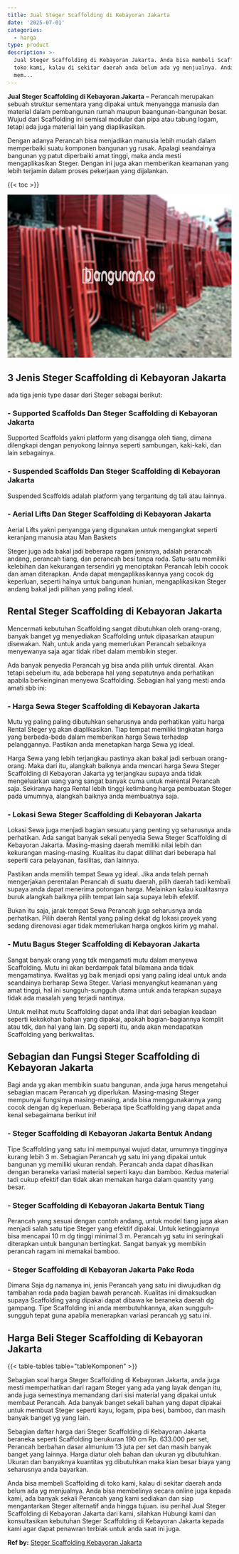```yaml
---
title: Jual Steger Scaffolding di Kebayoran Jakarta
date: '2025-07-01'
categories:
  - harga
type: product
description: >-
  Jual Steger Scaffolding di Kebayoran Jakarta. Anda bisa membeli Scaffolding di
  toko kami, kalau di sekitar daerah anda belum ada yg menjualnya. Anda bisa
  mem...
---
```


**Jual Steger Scaffolding di Kebayoran Jakarta** – Perancah merupakan sebuah struktur sementara yang dipakai untuk menyangga manusia dan material dalam pembangunan rumah maupun baangunan-bangunan besar. Wujud dari Scaffolding ini semisal modular dan pipa atau tabung logam, tetapi ada juga material lain yang diaplikasikan.

Dengan adanya Perancah bisa menjadikan manusia lebih mudah dalam memperbaiki suatu komponen bangunan yg rusak. Apalagi seandainya bangunan yg patut diperbaiki amat tinggi, maka anda mesti mengaplikasikan Steger. Dengan ini juga akan memberikan keamanan yang lebih terjamin dalam proses pekerjaan yang dijalankan.

{{< toc >}}

![Jual Steger Scaffolding di Kebayoran Jakarta](/images/sewa-scaffolding-steger-08.png)

## 3 Jenis Steger Scaffolding di Kebayoran Jakarta

ada tiga jenis type dasar dari Steger sebagai berikut:

### \- Supported Scaffolds Dan Steger Scaffolding di Kebayoran Jakarta

Supported Scaffolds yakni platform yang disangga oleh tiang, dimana dilengkapi dengan penyokong lainnya seperti sambungan, kaki-kaki, dan lain sebagainya.

### \- Suspended Scaffolds Dan Steger Scaffolding di Kebayoran Jakarta

Suspended Scaffolds adalah platform yang tergantung dg tali atau lainnya.

### \- Aerial Lifts Dan Steger Scaffolding di Kebayoran Jakarta

Aerial Lifts yakni penyangga yang digunakan untuk mengangkat seperti keranjang manusia atau Man Baskets

Steger juga ada bakal jadi beberapa ragam jenisnya, adalah perancah andang, perancah tiang, dan perancah besi tanpa roda. Satu-satu memiliki kelebihan dan kekurangan tersendiri yg menciptakan Perancah lebih cocok dan aman diterapkan. Anda dapat mengaplikasikannya yang cocok dg keperluan, seperti halnya untuk bangunan hunian, mengaplikasikan Steger andang bakal jadi pilihan yang paling ideal.

## Rental Steger Scaffolding di Kebayoran Jakarta

Mencermati kebutuhan Scaffolding sangat dibutuhkan oleh orang-orang, banyak banget yg menyediakan Scaffolding untuk dipasarkan ataupun disewakan. Nah, untuk anda yang memerlukan Perancah sebaiknya menyewanya saja agar tidak ribet dalam membikin steger.

Ada banyak penyedia Perancah yg bisa anda pilih untuk dirental. Akan tetapi sebelum itu, ada beberapa hal yang sepatutnya anda perhatikan apabila berkeinginan menyewa Scaffolding. Sebagian hal yang mesti anda amati sbb ini:

### \- Harga Sewa Steger Scaffolding di Kebayoran Jakarta

Mutu yg paling paling dibutuhkan seharusnya anda perhatikan yaitu harga Rental Steger yg akan diaplikasikan. Tiap tempat memiliki tingkatan harga yang berbeda-beda dalam memberikan harga Sewa terhadap pelanggannya. Pastikan anda menetapkan harga Sewa yg ideal.

Harga Sewa yang lebih terjangkau pastinya akan bakal jadi serbuan orang-orang. Maka dari itu, alangkah baiknya anda mencari harga Sewa Steger Scaffolding di Kebayoran Jakarta yg terjangkau supaya anda tidak mengeluarkan uang yang sangat banyak cuma untuk merental Perancah saja. Sekiranya harga Rental lebih tinggi ketimbang harga pembuatan Steger pada umumnya, alangkah baiknya anda membuatnya saja.

### \- Lokasi Sewa Steger Scaffolding di Kebayoran Jakarta

Lokasi Sewa juga menjadi bagian sesuatu yang penting yg seharusnya anda perhatikan. Ada sangat banyak sekali penyedia Sewa Steger Scaffolding di Kebayoran Jakarta. Masing-masing daerah memiliki nilai lebih dan kekurangan masing-masing. Kualitas itu dapat dilihat dari beberapa hal seperti cara pelayanan, fasilitas, dan lainnya.

Pastikan anda memilih tempat Sewa yg ideal. Jika anda telah pernah mengerjakan perentalan Perancah di suatu daerah, pilih daerah tadi kembali supaya anda dapat menerima potongan harga. Melainkan kalau kualitasnya buruk alangkah baiknya pilih tempat lain saja supaya lebih efektif.

Bukan itu saja, jarak tempat Sewa Perancah juga seharusnya anda perhatikan. Pilih daerah Rental yang paling dekat dg lokasi proyek yang sedang direnovasi agar tidak memerlukan harga ongkos kirim yg mahal.

### \- Mutu Bagus Steger Scaffolding di Kebayoran Jakarta

Sangat banyak orang yang tdk mengamati mutu dalam menyewa Scaffolding. Mutu ini akan berdampak fatal bilamana anda tidak mengamatinya. Kwalitas yg baik menjadi opsi yang paling ideal untuk anda seandainya berharap Sewa Steger. Variasi menyangkut keamanan yang amat tinggi, hal ini sungguh-sungguh utama untuk anda terapkan supaya tidak ada masalah yang terjadi nantinya.

Untuk melihat mutu Scaffolding dapat anda lihat dari sebagian keadaan seperti kekokohan bahan yang dipakai, apakah bagian-bagiannya komplit atau tdk, dan hal yang lain. Dg seperti itu, anda akan mendapatkan Scaffolding yang berkwalitas.

## Sebagian dan Fungsi Steger Scaffolding di Kebayoran Jakarta

Bagi anda yg akan membikin suatu bangunan, anda juga harus mengetahui sebagian macam Perancah yg diperlukan. Masing-masing Steger mempunyai fungsinya masing-masing, anda bisa menggunakannya yang cocok dengan dg keperluan. Beberapa tipe Scaffolding yang dapat anda kenal sebagaimana berikut ini!

### \- Steger Scaffolding di Kebayoran Jakarta Bentuk Andang

Tipe Scaffolding yang satu ini mempunyai wujud datar, umumnya tingginya kurang lebih 3 m. Sebagian Perancah yg satu ini yang dipakai untuk bangunan yg memiliki ukuran rendah. Perancah anda dapat dihasilkan dengan beraneka variasi material seperti kayu dan bamboo. Kedua material tadi cukup efektif dan tidak akan memakan harga dalam quantity yang besar.

### \- Steger Scaffolding di Kebayoran Jakarta Bentuk Tiang

Perancah yang sesuai dengan contoh andang, untuk model tiang juga akan menjadi salah satu tipe Steger yang efektif dipakai. Untuk ketinggiannya bisa mencapai 10 m dg tinggi minimal 3 m. Perancah yg satu ini seringkali diterapkan untuk bangunan bertingkat. Sangat banyak yg membikin perancah ragam ini memakai bamboo.

### \- Steger Scaffolding di Kebayoran Jakarta Pake Roda

Dimana Saja dg namanya ini, jenis Perancah yang satu ini diwujudkan dg tambahan roda pada bagian bawah perancah. Kualitas ini dimaksudkan supaya Scaffolding yang dipakai dapat dibawa ke beraneka daerah dg gampang. Tipe Scaffolding ini anda membutuhkannya, akan sungguh-sungguh tepat guna apabila menerapkan variasi perancah yg satu ini.

## Harga Beli Steger Scaffolding di Kebayoran Jakarta

{{< table-tables table="tableKomponen" >}}

Sebagian soal harga Steger Scaffolding di Kebayoran Jakarta, anda juga mesti memperhatikan dari ragam Steger yang ada yang layak dengan itu, anda juga semestinya memandang dari sisi material yang dipakai untuk membaut Perancah. Ada banyak banget sekali bahan yang dapat dipakai untuk membuat Steger seperti kayu, logam, pipa besi, bamboo, dan masih banyak banget yg yang lain.

Sebagian daftar harga dari Steger Scaffolding di Kebayoran Jakarta beraneka seperti Scaffolding berukuran 190 cm Rp. 633.000 per set, Perancah berbahan dasar almunium 13 juta per set dan masih banyak banget yang lainnya. Harga diatur oleh bahan dan ukuran yg dibutuhkan. Ukuran dan banyaknya kuantitas yg dibutuhkan maka kian besar biaya yang seharusnya anda bayarkan.

Anda bisa membeli Scaffolding di toko kami, kalau di sekitar daerah anda belum ada yg menjualnya. Anda bisa membelinya secara online juga kepada kami, ada banyak sekali Perancah yang kami sediakan dan siap mengantarkan Steger alternatif anda hingga tujuan. isu perihal Jual Steger Scaffolding di Kebayoran Jakarta dari kami, silahkan Hubungi kami dan konsultasikan kebutuhan Steger Scaffolding di Kebayoran Jakarta kepada kami agar dapat penawran terbiak untuk anda saat ini juga.

**Ref by:** [Steger Scaffolding Kebayoran Jakarta](https://id.wikipedia.org/wiki/Steger)
